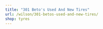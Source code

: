 ```yaml
---
title: "301 Beto's Used And New Tires"
url: /wilson/301-betos-used-and-new-tires/
shop: tyres
---
```

